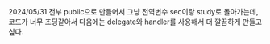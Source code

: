 2024/05/31
전부 public으로 만들어서 그냥 전역변수 sec이랑 study로 돌아가는데, 
코드가 너무 초딩같아서 다음에는 delegate와 handler를 사용해서 더
깔끔하게 만들고 싶다.

